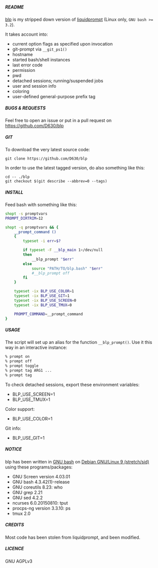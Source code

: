 ##### README

[blp](https://github.com/D630/blp) is my stripped down version of [liquidprompt](https://github.com/nojhan/liquidprompt) (Linux only, `GNU bash >= 3.2`).

It takes account into:
- current option flags as specified upon invocation
- git-prompt via `__git_ps1()`
- hostname
- started bash/shell instances
- last error code
- permission
- pwd
- detached sessions; running/suspended jobs
- user and session info
- coloring
- user-defined general-purpose prefix tag

##### BUGS & REQUESTS

Feel free to open an issue or put in a pull request on https://github.com/D630/blp

##### GIT

To download the very latest source code:

```
git clone https://github.com/D630/blp
```

In order to use the latest tagged version, do also something like this:

```
cd -- ./blp
git checkout $(git describe --abbrev=0 --tags)
```

##### INSTALL

Feed bash with something like this:

```sh
shopt -s promptvars
PROMPT_DIRTRIM=12

shopt -q promptvars && {
    __prompt_command ()
    {
        typeset -i err=$?

        if typeset -F __blp_main 1>/dev/null
        then
            __blp_prompt "$err"
        else
            source "PATH/TO/blp.bash" "$err"
            #__blp_prompt off
        fi
    }

    typeset -ix BLP_USE_COLOR=1
    typeset -ix BLP_USE_GIT=1
    typeset -ix BLP_USE_SCREEN=0
    typeset -ix BLP_USE_TMUX=0

    PROMPT_COMMAND=__prompt_command
}

```

##### USAGE

The script will set up an alias for the function `__blp_prompt()`. Use it this way in an interactive instance:

```sh
% prompt on
% prompt off
% prompt toggle
% prompt tag ARG1 ...
% prompt tag
```

To check detached sessions, export these environment variables:
- BLP_USE_SCREEN=1
- BLP_USE_TMUX=1

Color support:
- BLP_USE_COLOR=1

Git info:
- BLP_USE_GIT=1

##### NOTICE

blp has been written in [GNU bash](http://www.gnu.org/software/bash/) on [Debian GNU/Linux 9 (stretch/sid)](https://www.debian.org) using these programs/packages:

- GNU Screen version 4.03.01
- GNU bash 4.3.42(1)-release
- GNU coreutils 8.23: who
- GNU grep 2.21
- GNU sed 4.2.2
- ncurses 6.0.20150810: tput
- procps-ng version 3.3.10: ps
- tmux 2.0

##### CREDITS

Most code has been stolen from liquidprompt, and been modified.

##### LICENCE

GNU AGPLv3
